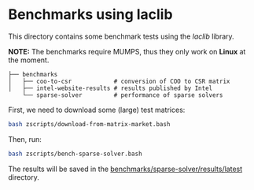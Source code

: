 # Benchmarks using laclib

This directory contains some benchmark tests using the _laclib_ library.

**NOTE:** The benchmarks require MUMPS, thus they only work on **Linux** at the moment.

```
├── benchmarks
│   ├── coo-to-csr            # conversion of COO to CSR matrix
│   ├── intel-website-results # results published by Intel
    └── sparse-solver         # performance of sparse solvers
```

First, we need to download some (large) test matrices:

```bash
bash zscripts/download-from-matrix-market.bash
```

Then, run:

```bash
bash zscripts/bench-sparse-solver.bash
```

The results will be saved in the [benchmarks/sparse-solver/results/latest](https://github.com/cpmech/laclib/tree/main/benchmarks/sparse-solver/results/latest) directory.
